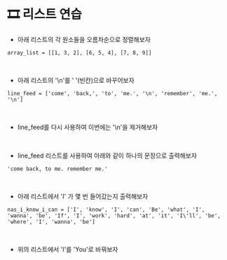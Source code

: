 

# 🎞 리스트 연습

* 아래 리스트의 각 원소들을 오름차순으로 정렬해보자

```
array_list = [[1, 3, 2], [6, 5, 4], [7, 8, 9]]
```

<br>

* 아래 리스트의 '\n'를 ' '(빈칸)으로 바꾸어보자

```
line_feed = ['come', 'back,', 'to', 'me.', '\n', 'remember', 'me.', '\n']
```

<br>

* line_feed를 다시 사용하여 이번에는 '\n'을 제거해보자

<br>

* line_feed 리스트를 사용하여 아래와 같이 하나의 문장으로 출력해보자

```
'come back, to me. remember me.'
```

<br>

* 아래 리스트에서 'I' 가 몇 번 들어갔는지 출력해보자

```
nas_i_know_i_can = ['I', 'know', 'I', 'can', 'Be', 'what', 'I', 'wanna', 'be', 'If', 'I', 'work', 'hard', 'at', 'it', 'I\'ll', 'be', 'where', 'I', 'wanna', 'be']
```

<br>

* 위의 리스트에서 'I'를 'You'로 바꿔보자 

<br>

